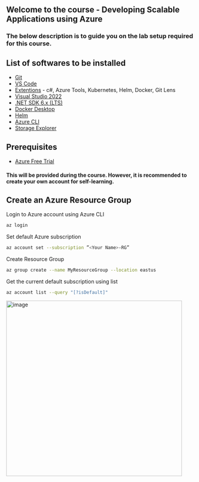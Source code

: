 ## Welcome to the course - Developing Scalable Applications using Azure

### The below description is to guide you on the lab setup required for this course.

## List of softwares to be installed
* [Git](https://git-scm.com/downloads)
* [VS Code](https://code.visualstudio.com/)
* [Extentions](https://code.visualstudio.com/docs/editor/extension-marketplace) - c#, Azure Tools, Kubernetes, Helm, Docker, Git Lens
* [Visual Studio 2022](https://visualstudio.microsoft.com/vs/)
* [.NET SDK 6.x (LTS)](https://dotnet.microsoft.com/en-us/download/dotnet/6.0)
* [Docker Desktop](https://www.docker.com/products/docker-desktop)
* [Helm](https://helm.sh/docs/intro/install/) 
* [Azure CLI](https://docs.microsoft.com/en-us/cli/azure/install-azure-cli)
* [Storage Explorer](https://azure.microsoft.com/en-us/features/storage-explorer/)


## Prerequisites
* [Azure Free Trial](https://azure.microsoft.com/en-in/free/)  
#### This will be provided during the course. However, it is recommended to create your own account for self-learning.


## Create an Azure Resource Group
Login to Azure account using Azure CLI
```sh
az login
```

Set default Azure subscription
```sh
az account set --subscription ”<Your Name>-RG”
```

Create Resource Group
```sh
az group create --name MyResourceGroup --location eastus
```

Get the current default subscription using list 
```sh
az account list --query "[?isDefault]"
```
<img width="470" alt="image" src="https://user-images.githubusercontent.com/11691661/154816560-f0cd1d1f-7db2-4ade-9e5a-ba0b06e68f5e.png">








